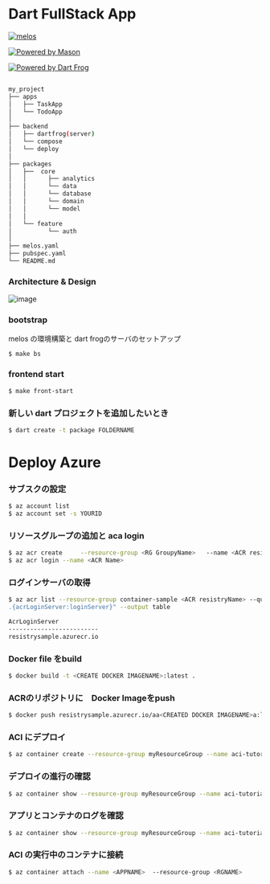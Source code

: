 #  Dart FullStack App 


[![melos](https://img.shields.io/badge/maintained%20with-melos-f700ff.svg?style=flat-square)](https://github.com/invertase/melos)

[![Powered by Mason](https://img.shields.io/endpoint?url=https%3A%2F%2Ftinyurl.com%2Fmason-badge)](https://github.com/felangel/mason)

[![Powered by Dart Frog](https://img.shields.io/endpoint?url=https://tinyurl.com/dartfrog-badge)](https://dartfrog.vgv.dev)

```sh

my_project
├── apps
│   ├── TaskApp
│   └── TodoApp
│ 
├── backend
│   ├── dartfrog(server)
│   └── compose
│   └── deploy
│  
├── packages
│   ├──  core
│   │      ├── analytics
│   │      └── data
│   │      └── database
│   │      └── domain
│   │      └── model
│   │
│   └── feature
│          └── auth
│ 
├── melos.yaml  
├── pubspec.yaml 
└── README.md

```

### Architecture & Design

![image](https://github.com/rensawamo/melos-fullstack-app/assets/106803080/f8268492-f778-44ed-a193-f5e404bce366)



### bootstrap
melos の環境構築と dart frogのサーバのセットアップ
```sh
$ make bs
```

### frontend start 
```sh
$ make front-start 
```

### 新しい dart  プロジェクトを追加したいとき
```sh
$ dart create -t package FOLDERNAME
```


# Deploy Azure
### サブスクの設定
```sh
$ az account list
$ az account set -s YOURID
```

### リソースグループの追加と aca login
```sh
$ az acr create     --resource-group <RG GroupyName>   --name <ACR resistryName>     --sku basic     --admin-enabled true
$ az acr login --name <ACR Name>
```

### ログインサーバの取得
```sh
$ az acr list --resource-group container-sample <ACR resistryName> --query "[]
.{acrLoginServer:loginServer}" --output table

AcrLoginServer
-------------------------
resistrysample.azurecr.io
```

### Docker file をbuild
```sh
$ docker build -t <CREATE DOCKER IMAGENAME>:latest .
```

### ACRのリポジトリに　Docker Imageをpush
```sh
$ docker push resistrysample.azurecr.io/aa<CREATED DOCKER IMAGENAME>a:latest
```


### ACI にデプロイ
```sh
$ az container create --resource-group myResourceGroup --name aci-tutorial-app --image <acrLoginServer>/aci-tutorial-app:v1 --cpu 1 --memory 1 --registry-login-server <acrLoginServer> --registry-username <service-principal-ID> --registry-password <service-principal-password> --ip-address Public --dns-name-label <aciDnsLabel> --ports 80
```

### デプロイの進行の確認
```sh
$ az container show --resource-group myResourceGroup --name aci-tutorial-app --query instanceView.state
```

### アプリとコンテナのログを確認
```sh
$ az container show --resource-group myResourceGroup --name aci-tutorial-app --query ipAddress.fqdn
```


### ACI の実行中のコンテナに接続
```sh
$ az container attach --name <APPNAME>  --resource-group <RGNAME>
```




